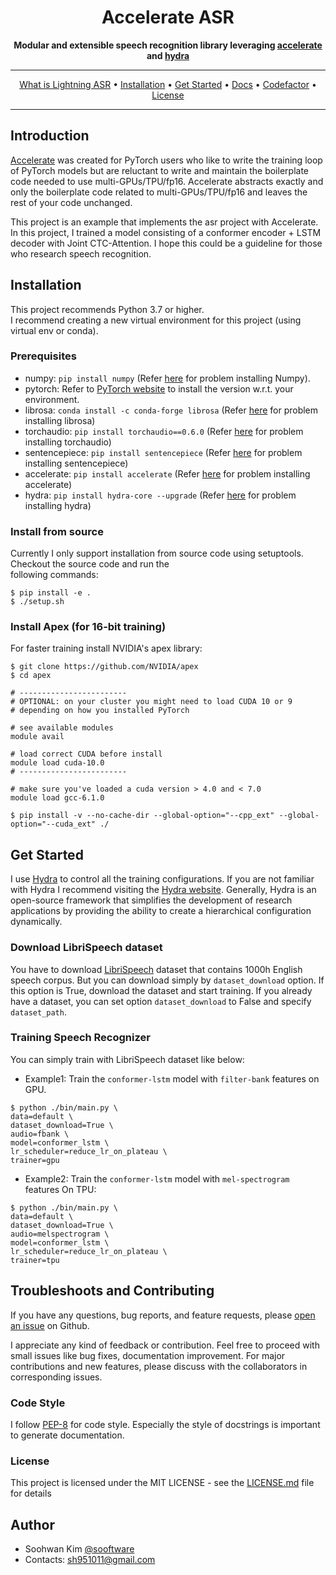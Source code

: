 # <h1 align="center">Accelerate ASR</h1>

<div align="center">

**Modular and extensible speech recognition library leveraging [accelerate](https://github.com/huggingface/accelerate) and [hydra](https://github.com/facebookresearch/hydra)**

  
---

<p align="center">
  <a href="https://github.com/sooftware/accelerate-asr#introduction">What is Lightning ASR</a> •
  <a href="https://github.com/sooftware/accelerate-asr#installation">Installation</a> •
  <a href="https://github.com/sooftware/accelerate-asr#get-started">Get Started</a> •
  <a href="https://sooftware.github.io/accelerate-asr/">Docs</a> •
  <a href="https://www.codefactor.io/repository/github/sooftware/accelerate-asr">Codefactor</a> •
  <a href="https://github.com/sooftware/accelerate-asr/blob/main/LICENSE">License</a>
</p>

---
</div>
    
## Introduction
    
[Accelerate](https://github.com/huggingface/accelerate) was created for PyTorch users who like to write the training loop of PyTorch models but are reluctant to write and maintain the boilerplate code needed to use multi-GPUs/TPU/fp16. Accelerate abstracts exactly and only the boilerplate code related to multi-GPUs/TPU/fp16 and leaves the rest of your code unchanged.  
  
This project is an example that implements the asr project with Accelerate. In this project, I trained a model consisting of a conformer encoder + LSTM decoder with Joint CTC-Attention. I hope this could be a guideline for those who research speech recognition.  
  
## Installation
  
This project recommends Python 3.7 or higher.  
I recommend creating a new virtual environment for this project (using virtual env or conda).
  

### Prerequisites
  
* numpy: `pip install numpy` (Refer [here](https://github.com/numpy/numpy) for problem installing Numpy).
* pytorch: Refer to [PyTorch website](http://pytorch.org/) to install the version w.r.t. your environment.   
* librosa: `conda install -c conda-forge librosa` (Refer [here](https://github.com/librosa/librosa) for problem installing librosa)
* torchaudio: `pip install torchaudio==0.6.0` (Refer [here](https://github.com/pytorch/pytorch) for problem installing torchaudio)
* sentencepiece: `pip install sentencepiece` (Refer [here](https://github.com/google/sentencepiece) for problem installing sentencepiece)
* accelerate: `pip install accelerate` (Refer [here](https://github.com/huggingface/accelerate) for problem installing accelerate)
* hydra: `pip install hydra-core --upgrade` (Refer [here](https://github.com/facebookresearch/hydra) for problem installing hydra)
  
### Install from source
Currently I only support installation from source code using setuptools. Checkout the source code and run the   
following commands:  
```
$ pip install -e .
$ ./setup.sh
```
  
### Install Apex (for 16-bit training) 
  
For faster training install NVIDIA's apex library:
  
```
$ git clone https://github.com/NVIDIA/apex
$ cd apex

# ------------------------
# OPTIONAL: on your cluster you might need to load CUDA 10 or 9
# depending on how you installed PyTorch

# see available modules
module avail

# load correct CUDA before install
module load cuda-10.0
# ------------------------

# make sure you've loaded a cuda version > 4.0 and < 7.0
module load gcc-6.1.0

$ pip install -v --no-cache-dir --global-option="--cpp_ext" --global-option="--cuda_ext" ./
```
  
## Get Started
  
I use [Hydra](https://github.com/facebookresearch/hydra) to control all the training configurations. If you are not familiar with Hydra I recommend visiting the [Hydra website](https://hydra.cc/). Generally, Hydra is an open-source framework that simplifies the development of research applications by providing the ability to create a hierarchical configuration dynamically.
  
### Download LibriSpeech dataset
  
You have to download [LibriSpeech](https://www.openslr.org/12) dataset that contains 1000h English speech corpus. But you can download simply by `dataset_download` option. If this option is True, download the dataset and start training. If you already have a dataset, you can set option `dataset_download` to False and specify `dataset_path`.
  
### Training Speech Recognizer
  
You can simply train with LibriSpeech dataset like below:  
  
- Example1: Train the `conformer-lstm` model with `filter-bank` features on GPU.
  
```
$ python ./bin/main.py \
data=default \
dataset_download=True \
audio=fbank \
model=conformer_lstm \
lr_scheduler=reduce_lr_on_plateau \
trainer=gpu
```

- Example2: Train the `conformer-lstm` model with `mel-spectrogram` features On TPU:
  
```
$ python ./bin/main.py \
data=default \
dataset_download=True \
audio=melspectrogram \
model=conformer_lstm \
lr_scheduler=reduce_lr_on_plateau \
trainer=tpu
```
 
## Troubleshoots and Contributing
If you have any questions, bug reports, and feature requests, please [open an issue](https://github.com/sooftware/lightning-asr/issues) on Github.   
  
I appreciate any kind of feedback or contribution.  Feel free to proceed with small issues like bug fixes, documentation improvement.  For major contributions and new features, please discuss with the collaborators in corresponding issues.  
  
### Code Style
I follow [PEP-8](https://www.python.org/dev/peps/pep-0008/) for code style. Especially the style of docstrings is important to generate documentation. 
  
### License
This project is licensed under the MIT LICENSE - see the [LICENSE.md](https://github.com/sooftware/lightning-asr/blob/master/LICENSE) file for details
  
## Author
  
* Soohwan Kim [@sooftware](https://github.com/sooftware)
* Contacts: sh951011@gmail.com
